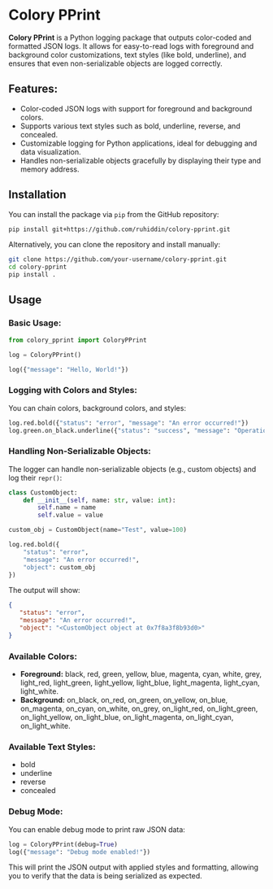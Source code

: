 # Colory PPrint

**Colory PPrint** is a Python logging package that outputs color-coded and formatted JSON logs. It allows for easy-to-read logs with foreground and background color customizations, text styles (like bold, underline), and ensures that even non-serializable objects are logged correctly.

## Features:
- Color-coded JSON logs with support for foreground and background colors.
- Supports various text styles such as bold, underline, reverse, and concealed.
- Customizable logging for Python applications, ideal for debugging and data visualization.
- Handles non-serializable objects gracefully by displaying their type and memory address.

## Installation

You can install the package via `pip` from the GitHub repository:

```bash
pip install git+https://github.com/ruhiddin/colory-pprint.git
```

Alternatively, you can clone the repository and install manually:

```bash
git clone https://github.com/your-username/colory-pprint.git
cd colory-pprint
pip install .
```

## Usage

### Basic Usage:

```python
from colory_pprint import ColoryPPrint

log = ColoryPPrint()

log({"message": "Hello, World!"})
```

### Logging with Colors and Styles:

You can chain colors, background colors, and styles:

```python
log.red.bold({"status": "error", "message": "An error occurred!"})
log.green.on_black.underline({"status": "success", "message": "Operation successful."})
```

### Handling Non-Serializable Objects:

The logger can handle non-serializable objects (e.g., custom objects) and log their `repr()`:

```python
class CustomObject:
    def __init__(self, name: str, value: int):
        self.name = name
        self.value = value

custom_obj = CustomObject(name="Test", value=100)

log.red.bold({
    "status": "error", 
    "message": "An error occurred!",
    "object": custom_obj
})
```

The output will show:

```json
{
   "status": "error",
   "message": "An error occurred!",
   "object": "<CustomObject object at 0x7f8a3f8b93d0>"
}
```

### Available Colors:

- **Foreground:** black, red, green, yellow, blue, magenta, cyan, white, grey, light_red, light_green, light_yellow, light_blue, light_magenta, light_cyan, light_white.
- **Background:** on_black, on_red, on_green, on_yellow, on_blue, on_magenta, on_cyan, on_white, on_grey, on_light_red, on_light_green, on_light_yellow, on_light_blue, on_light_magenta, on_light_cyan, on_light_white.

### Available Text Styles:

- bold
- underline
- reverse
- concealed

### Debug Mode:

You can enable debug mode to print raw JSON data:

```python
log = ColoryPPrint(debug=True)
log({"message": "Debug mode enabled!"})
```

This will print the JSON output with applied styles and formatting, allowing you to verify that the data is being serialized as expected.
